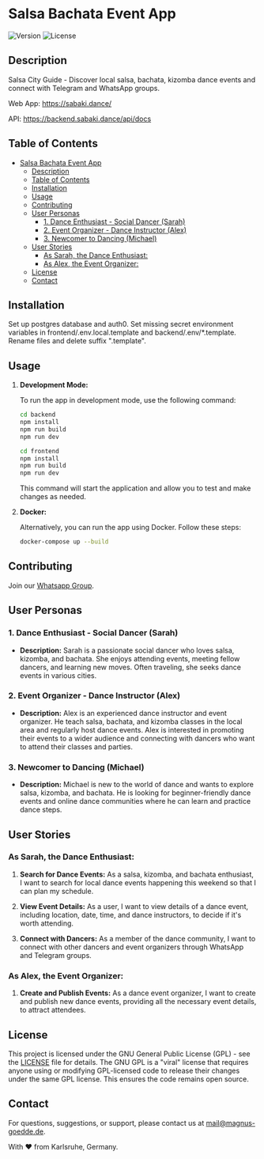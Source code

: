 # Salsa Bachata Event App

![Version](https://img.shields.io/badge/version-v1.0-blue.svg)
![License](https://img.shields.io/badge/license-GPL-blue.svg)

## Description

Salsa City Guide - Discover local salsa, bachata, kizomba dance events and connect with Telegram and WhatsApp groups.

Web App: https://sabaki.dance/

API: https://backend.sabaki.dance/api/docs

## Table of Contents

- [Salsa Bachata Event App](#salsa-bachata-event-app)
  - [Description](#description)
  - [Table of Contents](#table-of-contents)
  - [Installation](#installation)
  - [Usage](#usage)
  - [Contributing](#contributing)
  - [User Personas](#user-personas)
    - [1. Dance Enthusiast - Social Dancer (Sarah)](#1-dance-enthusiast---social-dancer-sarah)
    - [2. Event Organizer - Dance Instructor (Alex)](#2-event-organizer---dance-instructor-alex)
    - [3. Newcomer to Dancing (Michael)](#3-newcomer-to-dancing-michael)
  - [User Stories](#user-stories)
    - [As Sarah, the Dance Enthusiast:](#as-sarah-the-dance-enthusiast)
    - [As Alex, the Event Organizer:](#as-alex-the-event-organizer)
  - [License](#license)
  - [Contact](#contact)

## Installation

Set up postgres database and auth0. Set missing secret environment variables in frontend/.env.local.template and backend/.env/*.template. Rename files and delete suffix ".template".

## Usage

1. **Development Mode:**

   To run the app in development mode, use the following command:

   ```bash
   cd backend
   npm install
   npm run build
   npm run dev
   ```

   ```bash
   cd frontend
   npm install
   npm run build
   npm run dev
   ```

   This command will start the application and allow you to test and make changes as needed.

2. **Docker:**

   Alternatively, you can run the app using Docker. Follow these steps:

   ```bash
   docker-compose up --build
   ```

## Contributing

Join our [Whatsapp Group](https://chat.whatsapp.com/Gi4MKwu2YbpDu7qUjROg2L). 

## User Personas

### 1. Dance Enthusiast - Social Dancer (Sarah)

- **Description:** Sarah is a passionate social dancer who loves salsa, kizomba, and bachata. She enjoys attending events, meeting fellow dancers, and learning new moves. Often traveling, she seeks dance events in various cities.

### 2. Event Organizer - Dance Instructor (Alex)

- **Description:** Alex is an experienced dance instructor and event organizer. He teach salsa, bachata, and kizomba classes in the local area and regularly host dance events. Alex is interested in promoting their events to a wider audience and connecting with dancers who want to attend their classes and parties.

### 3. Newcomer to Dancing (Michael)

- **Description:** Michael is new to the world of dance and wants to explore salsa, kizomba, and bachata. He is looking for beginner-friendly dance events and online dance communities where he can learn and practice dance steps.

## User Stories

### As Sarah, the Dance Enthusiast:

1. **Search for Dance Events:** As a salsa, kizomba, and bachata enthusiast, I want to search for local dance events happening this weekend so that I can plan my schedule.

2. **View Event Details:** As a user, I want to view details of a dance event, including location, date, time, and dance instructors, to decide if it's worth attending.

3. **Connect with Dancers:** As a member of the dance community, I want to connect with other dancers and event organizers through WhatsApp and Telegram groups.

### As Alex, the Event Organizer:

1. **Create and Publish Events:** As a dance event organizer, I want to create and publish new dance events, providing all the necessary event details, to attract attendees.

## License

This project is licensed under the GNU General Public License (GPL) - see the [LICENSE](https://www.gnu.org/licenses/gpl-3.0.en.html) file for details. The GNU GPL is a "viral" license that requires anyone using or modifying GPL-licensed code to release their changes under the same GPL license. This ensures the code remains open source.

## Contact

For questions, suggestions, or support, please contact us at mail@magnus-goedde.de.

With ❤️ from Karlsruhe, Germany.